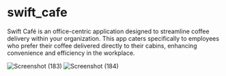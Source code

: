 # swift_cafe
Swift Café is an office-centric application designed to streamline coffee delivery within your organization. 
This app caters specifically to employees who prefer their coffee delivered directly to their cabins, enhancing convenience and efficiency in the workplace.

![Screenshot (183)](https://github.com/user-attachments/assets/c49cd949-d255-4410-8569-f7dda00151a4)
![Screenshot (184)](https://github.com/user-attachments/assets/99ed2b82-ee79-40e5-b9a2-761e085c720d)
